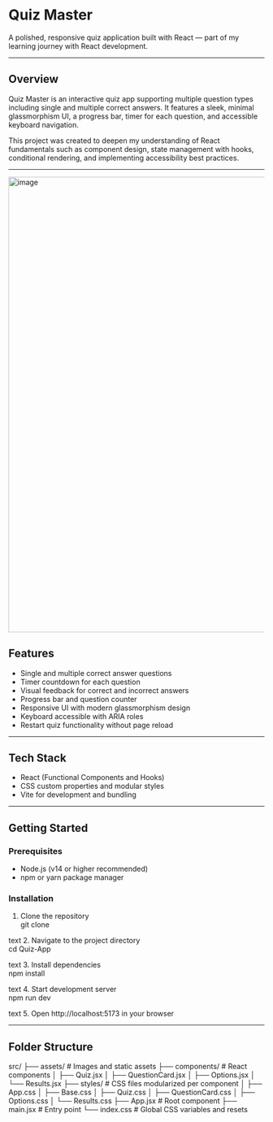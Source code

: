 # Quiz Master

A polished, responsive quiz application built with React — part of my learning journey with React development.

---

## Overview

Quiz Master is an interactive quiz app supporting multiple question types including single and multiple correct answers. It features a sleek, minimal glassmorphism UI, a progress bar, timer for each question, and accessible keyboard navigation.

This project was created to deepen my understanding of React fundamentals such as component design, state management with hooks, conditional rendering, and implementing accessibility best practices.

---

<img width="1918" height="897" alt="image" src="https://github.com/user-attachments/assets/bc738659-df3a-4c3a-9793-b88db9d8b7c8" />


## Features

- Single and multiple correct answer questions  
- Timer countdown for each question  
- Visual feedback for correct and incorrect answers  
- Progress bar and question counter  
- Responsive UI with modern glassmorphism design  
- Keyboard accessible with ARIA roles  
- Restart quiz functionality without page reload  

---

## Tech Stack

- React (Functional Components and Hooks)  
- CSS custom properties and modular styles  
- Vite for development and bundling  

---

## Getting Started

### Prerequisites

- Node.js (v14 or higher recommended)  
- npm or yarn package manager  

### Installation

1. Clone the repository  
git clone <your-repo-url>

text
2. Navigate to the project directory  
cd Quiz-App

text
3. Install dependencies  
npm install

text
4. Start development server  
npm run dev

text
5. Open http://localhost:5173 in your browser  

---

## Folder Structure

src/
├── assets/ # Images and static assets
├── components/ # React components
│ ├── Quiz.jsx
│ ├── QuestionCard.jsx
│ ├── Options.jsx
│ └── Results.jsx
├── styles/ # CSS files modularized per component
│ ├── App.css
│ ├── Base.css
│ ├── Quiz.css
│ ├── QuestionCard.css
│ ├── Options.css
│ └── Results.css
├── App.jsx # Root component
├── main.jsx # Entry point
└── index.css # Global CSS variables and resets
